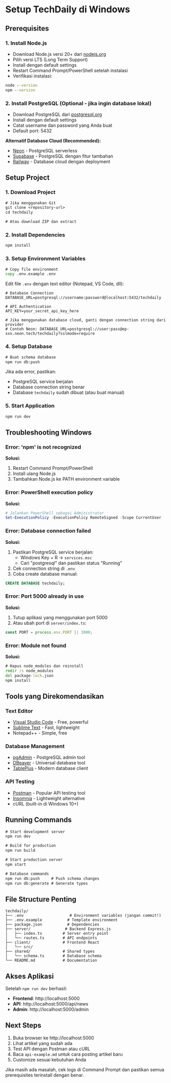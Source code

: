 # Setup TechDaily di Windows

## Prerequisites

### 1. Install Node.js
- Download Node.js versi 20+ dari [nodejs.org](https://nodejs.org/)
- Pilih versi LTS (Long Term Support)
- Install dengan default settings
- Restart Command Prompt/PowerShell setelah instalasi
- Verifikasi instalasi:
```cmd
node --version
npm --version
```

### 2. Install PostgreSQL (Optional - jika ingin database lokal)
- Download PostgreSQL dari [postgresql.org](https://www.postgresql.org/download/windows/)
- Install dengan default settings
- Catat username dan password yang Anda buat
- Default port: 5432

**Alternatif Database Cloud (Recommended):**
- [Neon](https://neon.tech/) - PostgreSQL serverless
- [Supabase](https://supabase.com/) - PostgreSQL dengan fitur tambahan
- [Railway](https://railway.app/) - Database cloud dengan deployment

## Setup Project

### 1. Download Project
```cmd
# Jika menggunakan Git
git clone <repository-url>
cd techdaily

# Atau download ZIP dan extract
```

### 2. Install Dependencies
```cmd
npm install
```

### 3. Setup Environment Variables
```cmd
# Copy file environment
copy .env.example .env
```

Edit file `.env` dengan text editor (Notepad, VS Code, dll):
```
# Database Connection
DATABASE_URL=postgresql://username:password@localhost:5432/techdaily

# API Authentication
API_KEY=your_secret_api_key_here

# Jika menggunakan database cloud, ganti dengan connection string dari provider
# Contoh Neon: DATABASE_URL=postgresql://user:pass@ep-xxx.neon.tech/techdaily?sslmode=require
```

### 4. Setup Database
```cmd
# Buat schema database
npm run db:push
```

Jika ada error, pastikan:
- PostgreSQL service berjalan
- Database connection string benar
- Database `techdaily` sudah dibuat (atau buat manual)

### 5. Start Application
```cmd
npm run dev
```

## Troubleshooting Windows

### Error: 'npm' is not recognized
**Solusi:**
1. Restart Command Prompt/PowerShell
2. Install ulang Node.js
3. Tambahkan Node.js ke PATH environment variable

### Error: PowerShell execution policy
**Solusi:**
```powershell
# Jalankan PowerShell sebagai Administrator
Set-ExecutionPolicy -ExecutionPolicy RemoteSigned -Scope CurrentUser
```

### Error: Database connection failed
**Solusi:**
1. Pastikan PostgreSQL service berjalan:
   - Windows Key + R → `services.msc`
   - Cari "postgresql" dan pastikan status "Running"
2. Cek connection string di `.env`
3. Coba create database manual:
```sql
CREATE DATABASE techdaily;
```

### Error: Port 5000 already in use
**Solusi:**
1. Tutup aplikasi yang menggunakan port 5000
2. Atau ubah port di `server/index.ts`:
```typescript
const PORT = process.env.PORT || 3000;
```

### Error: Module not found
**Solusi:**
```cmd
# Hapus node_modules dan reinstall
rmdir /s node_modules
del package-lock.json
npm install
```

## Tools yang Direkomendasikan

### Text Editor
- [Visual Studio Code](https://code.visualstudio.com/) - Free, powerful
- [Sublime Text](https://www.sublimetext.com/) - Fast, lightweight
- Notepad++ - Simple, free

### Database Management
- [pgAdmin](https://www.pgadmin.org/) - PostgreSQL admin tool
- [DBeaver](https://dbeaver.io/) - Universal database tool
- [TablePlus](https://tableplus.com/) - Modern database client

### API Testing
- [Postman](https://www.postman.com/) - Popular API testing tool
- [Insomnia](https://insomnia.rest/) - Lightweight alternative
- cURL (built-in di Windows 10+)

## Running Commands

```cmd
# Start development server
npm run dev

# Build for production
npm run build

# Start production server
npm start

# Database commands
npm run db:push     # Push schema changes
npm run db:generate # Generate types
```

## File Structure Penting

```
techdaily/
├── .env                    # Environment variables (jangan commit!)
├── .env.example           # Template environment
├── package.json           # Dependencies
├── server/               # Backend Express.js
│   ├── index.ts         # Server entry point
│   └── routes.ts        # API endpoints
├── client/              # Frontend React
│   └── src/
├── shared/              # Shared types
│   └── schema.ts        # Database schema
└── README.md            # Documentation
```

## Akses Aplikasi

Setelah `npm run dev` berhasil:
- **Frontend**: http://localhost:5000
- **API**: http://localhost:5000/api/news
- **Admin**: http://localhost:5000/admin

## Next Steps

1. Buka browser ke http://localhost:5000
2. Lihat artikel yang sudah ada
3. Test API dengan Postman atau cURL
4. Baca `api-example.md` untuk cara posting artikel baru
5. Customize sesuai kebutuhan Anda

Jika masih ada masalah, cek logs di Command Prompt dan pastikan semua prerequisites terinstall dengan benar.
